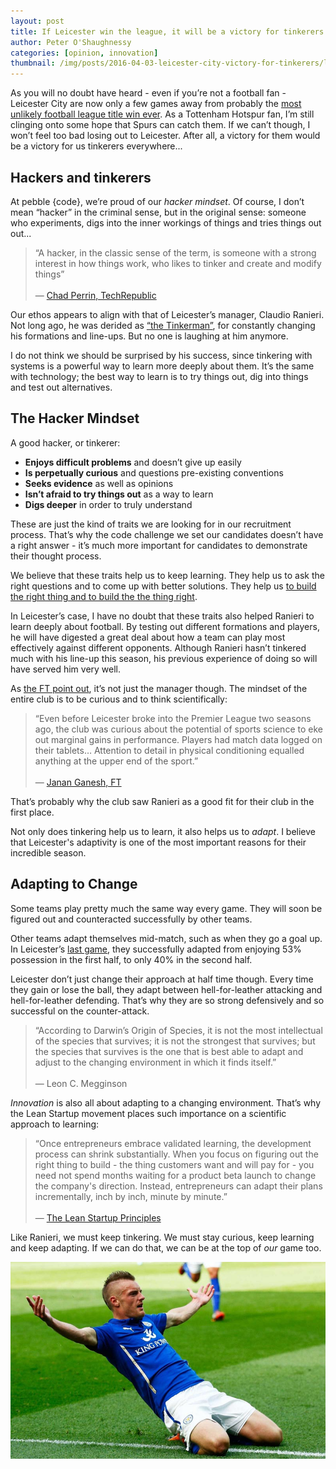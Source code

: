 ```yaml
---
layout: post
title: If Leicester win the league, it will be a victory for tinkerers everywhere
author: Peter O'Shaughnessy
categories: [opinion, innovation]
thumbnail: /img/posts/2016-04-03-leicester-city-victory-for-tinkerers/leicester-city-vardy.jpg
---
```


As you will no doubt have heard - even if you’re not a football fan - Leicester City are now only a few games away from 
probably the [most unlikely football league title win ever](http://www.theguardian.com/football/2016/mar/13/gary-lineker-leicester-city-premier-league-title). 
As a Tottenham Hotspur fan, I’m still clinging onto some hope that Spurs can catch them. If we can’t though, I won’t 
feel too bad losing out to Leicester. After all, a victory for them would be a victory for us tinkerers everywhere...

## Hackers and tinkerers

At pebble {code}, we’re proud of our *hacker mindset*. Of course, I don’t mean “hacker” in the criminal sense, but in 
the original sense: someone who experiments, digs into the inner workings of things and tries things out out...

> “A hacker, in the classic sense of the term, is someone with a strong interest in how things work, who likes to tinker and create and modify things”
<br/><br/>— [Chad Perrin, TechRepublic](http://www.techrepublic.com/blog/it-security/hacker-vs-cracker/)

Our ethos appears to align with that of Leicester’s manager, Claudio Ranieri. Not long ago, he was derided as 
[“the Tinkerman”](http://www.theguardian.com/football/blog/2016/feb/12/claudio-ranieri-leicester-arsenal-the-man), 
for constantly changing his formations and line-ups. But no one is laughing at him anymore.

I do not think we should be surprised by his success, since tinkering with systems is a powerful way to learn more 
deeply about them. It’s the same with technology; the best way to learn is to try things out, dig into things and test 
out alternatives.


## The Hacker Mindset

A good hacker, or tinkerer:

* **Enjoys difficult problems** and doesn’t give up easily
* **Is perpetually curious** and questions pre-existing conventions
* **Seeks evidence** as well as opinions
* **Isn’t afraid to try things out** as a way to learn
* **Digs deeper** in order to truly understand

These are just the kind of traits we are looking for in our recruitment process. That’s why the code challenge we set
our candidates doesn’t have a right answer - it’s much more important for candidates to demonstrate their thought process. 

We believe that these traits help us to keep learning. They help us to ask the right questions and to come up with better solutions. 
They help us [to build the right thing and to build the the thing right](http://pebblecode.com/blog/how-to-succeed-in-a-digital-transformation/).

In Leicester’s case, I have no doubt that these traits also helped Ranieri to learn deeply about football. By testing 
out different formations and players, he will have digested a great deal about how a team can play most effectively 
against different opponents. Although Ranieri hasn’t tinkered much with his line-up this season, his previous experience 
of doing so will have served him very well. 

As [the FT point out](http://www.ft.com/cms/s/2/0f843f1a-f1b7-11e5-aff5-19b4e253664a.html#axzz44mY7lyUz), it’s not just 
the manager though. The mindset of the entire club is to be curious and to think scientifically:

> “Even before Leicester broke into the Premier League two seasons ago, the club was curious about the potential of sports science to eke out marginal gains in performance. Players had match data logged on their tablets… Attention to detail in physical conditioning equalled anything at the upper end of the sport.”
<br/><br/>— [Janan Ganesh, FT](http://www.ft.com/cms/s/2/0f843f1a-f1b7-11e5-aff5-19b4e253664a.html#axzz44mY7lyUz)

That’s probably why the club saw Ranieri as a good fit for their club in the first place.

Not only does tinkering help us to learn, it also helps us to *adapt*. I believe that Leicester's 
adaptivity is one of the most important reasons for their incredible season.


## Adapting to Change 

Some teams play pretty much the same way every game. They will soon be figured out and counteracted successfully by other 
teams.

Other teams adapt themselves mid-match, such as when they go a goal up. In Leicester’s [last game](http://www.bbc.co.uk/sport/football/35906375), 
they successfully adapted from enjoying 53% possession in the first half, to only 40% in the second half. 

Leicester don’t just change their approach at half time though. Every time they gain or lose the ball, they adapt 
between hell-for-leather attacking and hell-for-leather defending. That’s why they are so strong defensively and so 
successful on the counter-attack.

> “According to Darwin’s Origin of Species, it is not the most intellectual of the species that survives; it is not the strongest that survives; but the species that survives is the one that is best able to adapt and adjust to the changing environment in which it finds itself.”
<br/><br/>— Leon C. Megginson

*Innovation* is also all about adapting to a changing environment. That’s why the Lean Startup movement places such 
importance on a scientific approach to learning:

> “Once entrepreneurs embrace validated learning, the development process can shrink substantially. When you focus on figuring out the right thing to build - the thing customers want and will pay for - you need not spend months waiting for a product beta launch to change the company's direction. Instead, entrepreneurs can adapt their plans incrementally, inch by inch, minute by minute.”
<br/><br/>— [The Lean Startup Principles](http://theleanstartup.com/principles)

Like Ranieri, we must keep tinkering. We must stay curious, keep learning and keep adapting. If we can do that, we can 
be at the top of *our* game too.

![[Vardy](https://www.youtube.com/watch?v=A0BnIQjavmo)](/img/posts/2016-04-03-leicester-city-victory-for-tinkerers/leicester-city-vardy.jpg)
